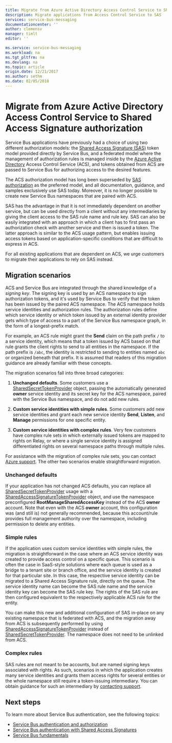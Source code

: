 ```yaml
---
title: Migrate from Azure Active Directory Access Control Service to Shared Access Signature authorization 
description: Migrate applications from Access Control Service to SAS
services: service-bus-messaging
documentationcenter: ''
author: clemensv
manager: timlt
editor: ''

ms.service: service-bus-messaging
ms.workload: na
ms.tgt_pltfrm: na
ms.devlang: na
ms.topic: article
origin.date: 12/21/2017
ms.author: sethm
ms.date: 02/05/2018
---
```


# Migrate from Azure Active Directory Access Control Service to Shared Access Signature authorization

Service Bus applications have previously had a choice of using two different authorization models: the [Shared Access Signature (SAS)](service-bus-sas.md) token model provided directly by Service Bus, and a federated model where the management of authorization rules is managed inside by the [Azure Active Directory](/active-directory/) Access Control Service (ACS), and tokens obtained from ACS are passed to Service Bus for authorizing access to the desired features.

The ACS authorization model has long been superseded by [SAS authorization](service-bus-authentication-and-authorization.md) as the preferred model, and all documentation, guidance, and samples exclusively use SAS today. Moreover, it is no longer possible to create new Service Bus namespaces that are paired with ACS.

SAS has the advantage in that it is not immediately dependent on another service, but can be used directly from a client without any intermediaries by giving the client access to the SAS rule name and rule key. SAS can also be easily integrated with an approach in which a client has to first pass an authorization check with another service and then is issued a token. The latter approach is similar to the ACS usage pattern, but enables issuing access tokens based on application-specific conditions that are difficult to express in ACS.

For all existing applications that are dependent on ACS, we urge customers to migrate their applications to rely on SAS instead.

## Migration scenarios

ACS and Service Bus are integrated through the shared knowledge of a *signing key*. The signing key is used by an ACS namespace to sign authorization tokens, and it's used by Service Bus to verify that the token has been issued by the paired ACS namespace. The ACS namespace holds service identities and authorization rules. The authorization rules define which service identity or which token issued by an external identity provider gets which type of access to a part of the Service Bus namespace graph, in the form of a longest-prefix match.

For example, an ACS rule might grant the **Send** claim on the path prefix `/` to a service identity, which means that a token issued by ACS based on that rule grants the client rights to send to all entities in the namespace. If the path prefix is `/abc`, the identity is restricted to sending to entities named `abc` or organized beneath that prefix. It is assumed that readers of this migration guidance are already familiar with these concepts.

The migration scenarios fall into three broad categories:

1.  **Unchanged defaults**. Some customers use a [SharedSecretTokenProvider](https://docs.microsoft.com/dotnet/api/microsoft.servicebus.sharedsecrettokenprovider) object, passing the automatically generated **owner** service identity and its secret key for the ACS namespace, paired with the Service Bus namespace, and do not add new rules.

2.  **Custom service identities with simple rules**. Some customers add new service identities and grant each new service identity **Send**, **Listen**, and **Manage** permissions for one specific entity.

3.  **Custom service identities with complex rules**. Very few customers have complex rule sets in which externally issued tokens are mapped to rights on Relay, or where a single service identity is assigned differentiated rights on several namespace paths through multiple rules.

For assistance with the migration of complex rule sets, you can contact [Azure support](https://www.azure.cn/support/contact/). The other two scenarios enable straightforward migration.

### Unchanged defaults

If your application has not changed ACS defaults, you can replace all [SharedSecretTokenProvider](https://docs.microsoft.com/dotnet/api/microsoft.servicebus.sharedsecrettokenprovider) usage with a [SharedAccessSignatureTokenProvider](https://docs.microsoft.com/dotnet/api/microsoft.servicebus.sharedaccesssignaturetokenprovider) object, and use the namespace preconfigured **RootManageSharedAccessKey** instead of the ACS **owner** account. Note that even with the ACS **owner** account, this configuration was (and still is) not generally recommended, because this account/rule provides full management authority over the namespace, including permission to delete any entities.

### Simple rules

If the application uses custom service identities with simple rules, the migration is straightforward in the case where an ACS service identity was created to provide access control on a specific queue. This scenario is often the case in SaaS-style solutions where each queue is used as a bridge to a tenant site or branch office, and the service identity is created for that particular site. In this case, the respective service identity can be migrated to a Shared Access Signature rule, directly on the queue. The service identity name can become the SAS rule name and the service identity key can become the SAS rule key. The rights of the SAS rule are then configured equivalent to the respectively applicable ACS rule for the entity.

You can make this new and additional configuration of SAS in-place on any existing namespace that is federated with ACS, and the migration away from ACS is subsequently performed by using [SharedAccessSignatureTokenProvider](https://docs.microsoft.com/dotnet/api/microsoft.servicebus.sharedaccesssignaturetokenprovider) instead of [SharedSecretTokenProvider](https://docs.microsoft.com/dotnet/api/microsoft.servicebus.sharedsecrettokenprovider). The namespace does not need to be unlinked from ACS.

### Complex rules

SAS rules are not meant to be accounts, but are named signing keys associated with rights. As such, scenarios in which the application creates many service identities and grants them access rights for several entities or the whole namespace still require a token-issuing intermediary. You can obtain guidance for such an intermediary by [contacting support](https://www.azure.cn/support/contact/).

## Next steps

To learn more about Service Bus authentication, see the following topics:

* [Service Bus authentication and authorization](service-bus-authentication-and-authorization.md)
* [Service Bus authentication with Shared Access Signatures](service-bus-sas.md)
* [Service Bus fundamentals](service-bus-fundamentals-hybrid-solutions.md)


